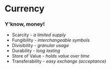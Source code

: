 # Currency
### Y'know, money! 
<ul>
	<li class="fragment" data-fragment-index="10">
		Scarcity <span class="fragment" data-fragment-index="11"> - <em>a limited supply</em></span>
	</li>
	<li class="fragment" data-fragment-index="20">
		Fungibility <span class="fragment" data-fragment-index="21"> - <em>interchangeable symbols</em></span>
	</li>
	<li class="fragment" data-fragment-index="30">
		Divisibility <span class="fragment" data-fragment-index="31"> - <em>granular usage</em></span>
	</li>
	<li class="fragment" data-fragment-index="40">
		Durability <span class="fragment" data-fragment-index="41"> - <em>long lasting</em></span>
	</li>
	<li class="fragment" data-fragment-index="50">
		Store of Value <span class="fragment" data-fragment-index="51"> - <em>holds value over time</em></span>
	</li>
	<li class="fragment" data-fragment-index="60">
		Transferability <span class="fragment" data-fragment-index="61"> - <em>easy exchange <span class="fragment" data-fragment-index="62">(acceptance)</span></em></span>
	</li>
</ul>
